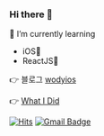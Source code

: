 ### Hi there 👋

🌱 I’m currently learning 

- iOS🍎
- ReactJS🐥

👉 블로그 [wodyios](https://wodyios.tistory.com)

👉 [What I Did](https://www.notion.so/Lee-JaeYong-3feb909f663740f282367a0c94481083)


[![Hits](https://hits.seeyoufarm.com/api/count/incr/badge.svg?url=https%3A%2F%2Fgithub.com%2Fwody27%2Fhit-counter&count_bg=%231DD399&title_bg=%23555555&icon=ghostery.svg&icon_color=%23FDF9F9&title=hits&edge_flat=false)](https://hits.seeyoufarm.com)
[![Gmail Badge](https://img.shields.io/badge/Gmail-d14836?style=flat-square&logo=Gmail&logoColor=white&link=mailto:maxwodyd98@gmail.com)](mailto:maxwodyd98@gmail.com)
	
<!--
**wody27/wody27** is a ✨ _special_ ✨ repository because its `README.md` (this file) appears on your GitHub profile.

Here are some ideas to get you started:

- 🔭 I’m currently working on ...
- 
- 👯 I’m looking to collaborate on ...
- 🤔 I’m looking for help with ...
- 💬 Ask me about ...
- 📫 How to reach me: ...
- 😄 Pronouns: ...
- ⚡ Fun fact: ...
-->
